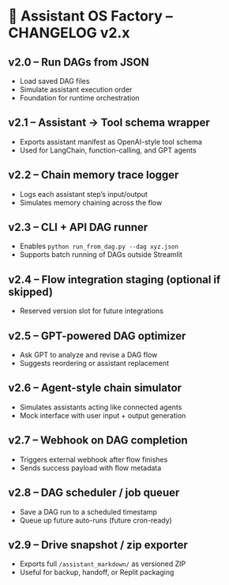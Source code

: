 # 🔁 Assistant OS Factory – CHANGELOG v2.x

## v2.0 – Run DAGs from JSON
- Load saved DAG files
- Simulate assistant execution order
- Foundation for runtime orchestration

## v2.1 – Assistant → Tool schema wrapper
- Exports assistant manifest as OpenAI-style tool schema
- Used for LangChain, function-calling, and GPT agents

## v2.2 – Chain memory trace logger
- Logs each assistant step’s input/output
- Simulates memory chaining across the flow

## v2.3 – CLI + API DAG runner
- Enables `python run_from_dag.py --dag xyz.json`
- Supports batch running of DAGs outside Streamlit

## v2.4 – Flow integration staging (optional if skipped)
- Reserved version slot for future integrations

## v2.5 – GPT-powered DAG optimizer
- Ask GPT to analyze and revise a DAG flow
- Suggests reordering or assistant replacement

## v2.6 – Agent-style chain simulator
- Simulates assistants acting like connected agents
- Mock interface with user input + output generation

## v2.7 – Webhook on DAG completion
- Triggers external webhook after flow finishes
- Sends success payload with flow metadata

## v2.8 – DAG scheduler / job queuer
- Save a DAG run to a scheduled timestamp
- Queue up future auto-runs (future cron-ready)

## v2.9 – Drive snapshot / zip exporter
- Exports full `/assistant_markdown/` as versioned ZIP
- Useful for backup, handoff, or Replit packaging

